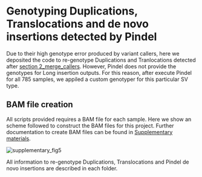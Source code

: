 # Genotyping Duplications, Translocations and de novo insertions detected by Pindel

Due to their high genotype error produced by variant callers, here we deposited the code to re-genotype Duplications and Tranlocations detected after [section 2_merge_callers](https://github.com/gcatbiobank/GCAT_panel/tree/main/2_merge_callers/). However, Pindel does not provide the genotypes for Long insertion outputs. For this reason, after execute Pindel for all 785 samples, we appiled a custom genotyper for this particular SV type.  

## BAM file creation  

All  scripts provided requires a BAM file for each sample. Here we show an scheme followed to construct the BAM files for this project. Further documentation to create BAM files can be found in [Supplementary materials](https://www.biorxiv.org/content/10.1101/2021.07.20.453041v1).

![supplementary_fig5](https://user-images.githubusercontent.com/28949802/145678443-242c71cb-75b2-4acb-9ce5-6fd37a289560.jpg)

All information to re-genotype Duplications, Translocations and Pindel de novo insertions are described in each folder.
